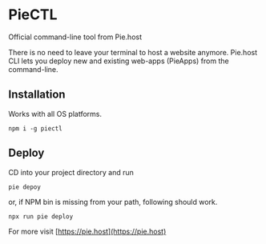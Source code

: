 PieCTL
=================
Official command-line tool from Pie.host

There is no need to leave your terminal to host a website anymore.
Pie.host CLI lets you deploy new and existing web-apps (PieApps) from the command-line.

## Installation
Works with all OS platforms.
```
npm i -g piectl
```

## Deploy
CD into your project directory and run
```
pie depoy
````

or, if NPM bin is missing from your path, following should work.
```
npx run pie deploy
```

For more visit [https://pie.host](https://pie.host)